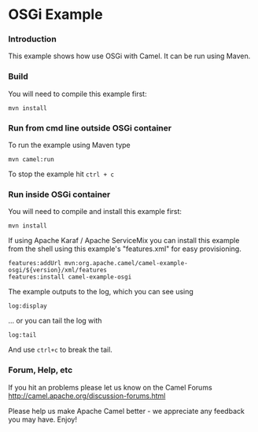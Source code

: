 # OSGi Example

### Introduction

This example shows how use OSGi with Camel. It can be run using Maven.

### Build
You will need to compile this example first:

	mvn install

### Run from cmd line outside OSGi container
To run the example using Maven type

	mvn camel:run

To stop the example hit `ctrl + c`

### Run inside OSGi container
You will need to compile and install this example first:

	mvn install

If using Apache Karaf / Apache ServiceMix you can install this example
from the shell using this example's "features.xml" for easy provisioning.

	features:addUrl mvn:org.apache.camel/camel-example-osgi/${version}/xml/features
	features:install camel-example-osgi

The example outputs to the log, which you can see using

	log:display

... or you can tail the log with

	log:tail

And use `ctrl+c` to break the tail.

### Forum, Help, etc

If you hit an problems please let us know on the Camel Forums
	<http://camel.apache.org/discussion-forums.html>

Please help us make Apache Camel better - we appreciate any feedback you may
have.  Enjoy!

